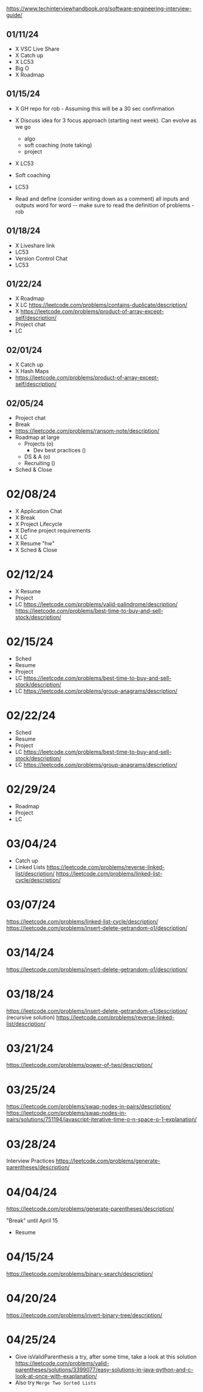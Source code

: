 #

https://www.techinterviewhandbook.org/software-engineering-interview-guide/

## 01/11/24
- X VSC Live Share
- X Catch up
- X LC53
- Big O
- X Roadmap

## 01/15/24
- X GH repo for rob - Assuming this will be a 30 sec confirmation
- X Discuss idea for 3 focus approach (starting next week). Can evolve as we go
    - algo
    - soft coaching (note taking)
    - project
- X LC53
- Soft coaching
- LC53

- Read and define (consider writing down as a comment) all inputs and outputs word for word
        -- make sure to read the definition of problems - rob

## 01/18/24
- X Liveshare link
- LC53
- Version Control Chat
- LC53

## 01/22/24
- X Roadmap
- X LC https://leetcode.com/problems/contains-duplicate/description/
- X https://leetcode.com/problems/product-of-array-except-self/description/
- Project chat
- LC

## 02/01/24
- X Catch up
- X Hash Maps
- https://leetcode.com/problems/product-of-array-except-self/description/

## 02/05/24
- Project chat
- Break
- https://leetcode.com/problems/ransom-note/description/
- Roadmap at large
    - Projects (o)
        - Dev best practices ()
    - DS & A (o)
    - Recruiting ()
- Sched & Close

# 02/08/24
- X Application Chat
- X Break
- X Project Lifecycle
- X Define project requirements
- X LC
- X Resume "hw"
- X Sched & Close

# 02/12/24
- X Resume
- Project
- LC
https://leetcode.com/problems/valid-palindrome/description/
https://leetcode.com/problems/best-time-to-buy-and-sell-stock/description/

# 02/15/24
- Sched
- Resume
- Project
- LC https://leetcode.com/problems/best-time-to-buy-and-sell-stock/description/
- LC https://leetcode.com/problems/group-anagrams/description/

# 02/22/24
- Sched
- Resume
- Project
- LC https://leetcode.com/problems/best-time-to-buy-and-sell-stock/description/
- LC https://leetcode.com/problems/group-anagrams/description/

# 02/29/24
- Roadmap
- Project
- LC

# 03/04/24
- Catch up
- Linked Lists
https://leetcode.com/problems/reverse-linked-list/description/
https://leetcode.com/problems/linked-list-cycle/description/

# 03/07/24
https://leetcode.com/problems/linked-list-cycle/description/
https://leetcode.com/problems/insert-delete-getrandom-o1/description/

# 03/14/24
https://leetcode.com/problems/insert-delete-getrandom-o1/description/

# 03/18/24
https://leetcode.com/problems/insert-delete-getrandom-o1/description/
(recursive solution) https://leetcode.com/problems/reverse-linked-list/description/

# 03/21/24
https://leetcode.com/problems/power-of-two/description/

# 03/25/24
https://leetcode.com/problems/swap-nodes-in-pairs/description/
https://leetcode.com/problems/swap-nodes-in-pairs/solutions/751194/javascript-iterative-time-o-n-space-o-1-explanation/ 

# 03/28/24
Interview Practices
https://leetcode.com/problems/generate-parentheses/description/

# 04/04/24
https://leetcode.com/problems/generate-parentheses/description/

"Break" until April 15

- Resume

# 04/15/24
https://leetcode.com/problems/binary-search/description/ 

# 04/20/24
https://leetcode.com/problems/invert-binary-tree/description/

# 04/25/24
- Give isValidParenthesis a try, after some time, take a look at this solution
    https://leetcode.com/problems/valid-parentheses/solutions/3399077/easy-solutions-in-java-python-and-c-look-at-once-with-exaplanation/
- Also try `Merge Two Sorted Lists`

